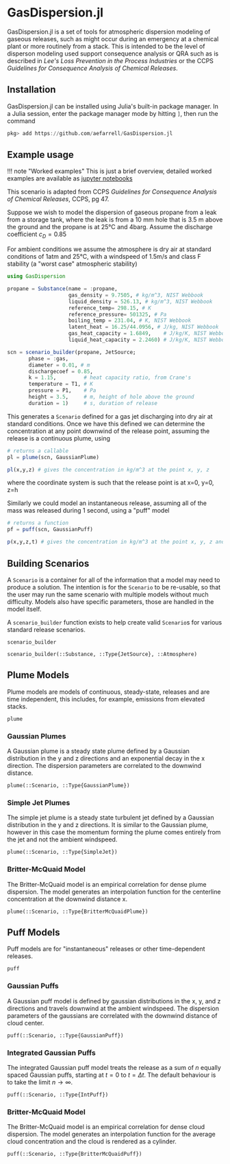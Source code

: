 # GasDispersion.jl

GasDispersion.jl is a set of tools for atmospheric dispersion modeling of
gaseous releases, such as might occur during an emergency at a chemical plant
or more  routinely from a stack. This is intended to be the level of disperson
modeling used support consequence analysis or QRA such as is described in *Lee's
Loss Prevention in the Process Industries* or the CCPS *Guidelines for
Consequence Analysis of Chemical Releases*.

## Installation

GasDispersion.jl can be installed using Julia's built-in package manager. In a
Julia session, enter the package manager mode by hitting `]`, then run the
command

```julia
pkg> add https://github.com/aefarrell/GasDispersion.jl
```


## Example usage

!!! note "Worked examples"
    This is just a brief overview, detailed worked examples are available as [jupyter notebooks](https://nbviewer.org/github/aefarrell/GasDispersion.jl/tree/main/examples/)

This scenario is adapted from CCPS *Guidelines for Consequence Analysis of
Chemical Releases*, CCPS, pg 47.

Suppose we wish to model the dispersion of gaseous propane from a leak from a storage tank, where the leak is from a 10 mm hole that is 3.5 m above the ground and the propane is at 25°C and 4barg. Assume the discharge coefficient $c_{D} = 0.85$

For ambient conditions we assume the atmosphere is dry air at standard conditions
of 1atm and 25°C, with a windspeed of 1.5m/s and class F stability (a "worst case"
atmospheric stability)


```julia
using GasDispersion

propane = Substance(name = :propane,
                    gas_density = 9.7505, # kg/m^3, NIST Webbook
                    liquid_density = 526.13, # kg/m^3, NIST Webbook
                    reference_temp= 298.15, # K
                    reference_pressure= 501325, # Pa
                    boiling_temp = 231.04, # K, NIST Webbook
                    latent_heat = 16.25/44.0956, # J/kg, NIST Webbook
                    gas_heat_capacity = 1.6849,    # J/kg/K, NIST Webbook
                    liquid_heat_capacity = 2.2460) # J/kg/K, NIST Webbook

scn = scenario_builder(propane, JetSource;
       phase = :gas,
       diameter = 0.01, # m
       dischargecoef = 0.85,
       k = 1.15,         # heat capacity ratio, from Crane's
       temperature = T1, # K
       pressure = P1,    # Pa
       height = 3.5,     # m, height of hole above the ground
       duration = 1)     # s, duration of release
```

This generates a `Scenario` defined for a gas jet discharging into dry air
at standard conditions. Once we have this defined we can determine the
concentration at any point downwind of the release point, assuming the release
is a continuous plume, using

```julia
# returns a callable
pl = plume(scn, GaussianPlume)

pl(x,y,z) # gives the concentration in kg/m^3 at the point x, y, z
```
where the coordinate system is such that the release point is at x=0, y=0, z=h

Similarly we could model an instantaneous release, assuming all of the mass was
released during 1 second, using a "puff" model
```julia
# returns a function
pf = puff(scn, GaussianPuff)

p(x,y,z,t) # gives the concentration in kg/m^3 at the point x, y, z and time t
```



## Building Scenarios

A `Scenario` is a container for all of the information that a model may need to
produce a solution. The intention is for the `Scenario` to be re-usable, so that
the user may run the same scenario with multiple models without much difficulty.
Models also have specific parameters, those are handled in the model itself.

A `scenario_builder` function exists to help create valid `Scenario`s for
various standard release scenarios.
```@docs
scenario_builder

scenario_builder(::Substance, ::Type{JetSource}, ::Atmosphere)
```


## Plume Models

Plume models are models of continuous, steady-state, releases and are time
independent, this includes, for example, emissions from elevated stacks.

```@docs
plume
```

### Gaussian Plumes

A Gaussian plume is a steady state plume defined by a Gaussian distribution in
the y and z directions and an exponential decay in the x direction. The
dispersion parameters are correlated to the downwind distance.

```@docs
plume(::Scenario, ::Type{GaussianPlume})
```

### Simple Jet Plumes

The simple jet plume is a steady state turbulent jet defined by a Gaussian
distribution in the y and z directions. It is similar to the Gaussian plume,
however in this case the momentum forming the plume comes entirely from the jet
and not the ambient windspeed.

```@docs
plume(::Scenario, ::Type{SimpleJet})
```

### Britter-McQuaid Model

The Britter-McQuaid model is an empirical correlation for dense plume
dispersion. The model generates an interpolation function for the centerline
concentration at the downwind distance x.


```@docs
plume(::Scenario, ::Type{BritterMcQuaidPlume})
```


## Puff Models

Puff models are for "instantaneous" releases or other time-dependent releases.

```@docs
puff
```

### Gaussian Puffs

A Gaussian puff model is defined by gaussian distributions in the x, y, and z
directions and travels downwind at the ambient windspeed. The dispersion
parameters of the gaussians are correlated with the downwind distance of cloud
center.

```@docs
puff(::Scenario, ::Type{GaussianPuff})
```

### Integrated Gaussian Puffs

The integrated Gaussian puff model treats the release as a sum of $n$
equally spaced Gaussian puffs, starting at $t = 0$ to $t = \Delta t$. The
default behaviour is to take the limit $n \to \infty$.

```@docs
puff(::Scenario, ::Type{IntPuff})
```

### Britter-McQuaid Model

The Britter-McQuaid model is an empirical correlation for dense cloud
dispersion. The model generates an interpolation function for the average cloud
concentration and the cloud is rendered as a cylinder.


```@docs
puff(::Scenario, ::Type{BritterMcQuaidPuff})
```
